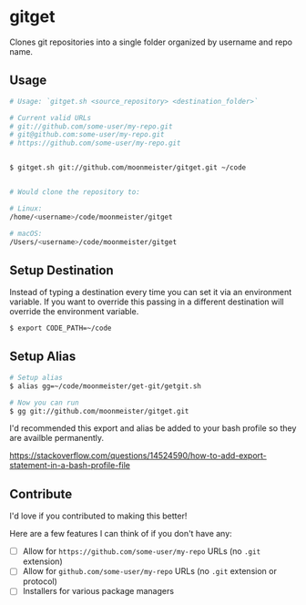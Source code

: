 # gitget

Clones git repositories into a single folder organized by username and repo name.

## Usage

```bash
# Usage: `gitget.sh <source_repository> <destination_folder>`

# Current valid URLs
# git://github.com/some-user/my-repo.git
# git@github.com:some-user/my-repo.git
# https://github.com/some-user/my-repo.git


$ gitget.sh git://github.com/moonmeister/gitget.git ~/code


# Would clone the repository to:

# Linux:
/home/<username>/code/moonmeister/gitget

# macOS:
/Users/<username>/code/moonmeister/gitget

```

## Setup Destination

Instead of typing a destination every time you can set it via an environment variable. If you want to override this passing in a different destination will override the environment variable.

```bash
$ export CODE_PATH=~/code
```

## Setup Alias

```bash
# Setup alias
$ alias gg=~/code/moonmeister/get-git/getgit.sh

# Now you can run
$ gg git://github.com/moonmeister/gitget.git

```

I'd recommended this export and alias be added to your bash profile so they are availble permanently.

https://stackoverflow.com/questions/14524590/how-to-add-export-statement-in-a-bash-profile-file

## Contribute

I'd love if you contributed to making this better!

Here are a few features I can think of if you don't have any:

- [ ] Allow for `https://github.com/some-user/my-repo` URLs (no `.git` extension)
- [ ] Allow for `github.com/some-user/my-repo` URLs (no `.git` extension or protocol)
- [ ] Installers for various package managers
